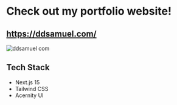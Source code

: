 # Check out my portfolio website!
## https://ddsamuel.com/

![ddsamuel com](https://github.com/ddssamu3l/Portfolio_Website_-ddsamuel.com-/assets/72890797/1989f0d2-3565-43cc-86d5-95e54cc85fa0)

## Tech Stack
- Next.js 15
- Tailwind CSS
- Acernity UI
